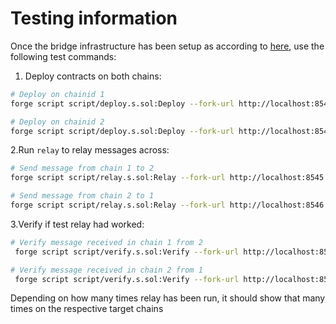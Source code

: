 # Testing information

Once the bridge infrastructure has been setup as according to [here](../bridge-validators/README.md), use the following test commands:

1. Deploy contracts on both chains:

```sh
# Deploy on chainid 1
forge script script/deploy.s.sol:Deploy --fork-url http://localhost:8545 --broadcast
```

```sh
# Deploy on chainid 2
forge script script/deploy.s.sol:Deploy --fork-url http://localhost:8546 --broadcast
```

2.Run `relay` to relay messages across:

```sh
# Send message from chain 1 to 2
forge script script/relay.s.sol:Relay --fork-url http://localhost:8545 --broadcast
```

```sh
# Send message from chain 2 to 1
forge script script/relay.s.sol:Relay --fork-url http://localhost:8546 --broadcast
```

3.Verify if test relay had worked:

```sh
# Verify message received in chain 1 from 2
 forge script script/verify.s.sol:Verify --fork-url http://localhost:8545 --broadcast
```

```sh
# Verify message received in chain 2 from 1
 forge script script/verify.s.sol:Verify --fork-url http://localhost:8546 --broadcast
```

Depending on how many times relay has been run, it should show that many times on the respective target chains
